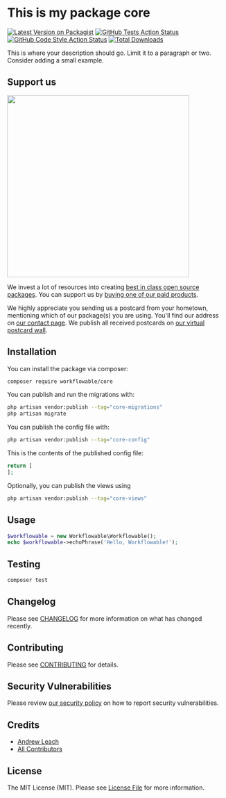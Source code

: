 # This is my package core

[![Latest Version on Packagist](https://img.shields.io/packagist/v/workflowable/core.svg?style=flat-square)](https://packagist.org/packages/workflowable/core)
[![GitHub Tests Action Status](https://img.shields.io/github/actions/workflow/status/workflowable/core/run-tests.yml?branch=main&label=tests&style=flat-square)](https://github.com/workflowable/core/actions?query=workflow%3Arun-tests+branch%3Amain)
[![GitHub Code Style Action Status](https://img.shields.io/github/actions/workflow/status/workflowable/core/fix-php-code-style-issues.yml?branch=main&label=code%20style&style=flat-square)](https://github.com/workflowable/core/actions?query=workflow%3A"Fix+PHP+code+style+issues"+branch%3Amain)
[![Total Downloads](https://img.shields.io/packagist/dt/workflowable/core.svg?style=flat-square)](https://packagist.org/packages/workflowable/core)

This is where your description should go. Limit it to a paragraph or two. Consider adding a small example.

## Support us

[<img src="https://github-ads.s3.eu-central-1.amazonaws.com/Core.jpg?t=1" width="419px" />](https://spatie.be/github-ad-click/Core)

We invest a lot of resources into creating [best in class open source packages](https://spatie.be/open-source). You can support us by [buying one of our paid products](https://spatie.be/open-source/support-us).

We highly appreciate you sending us a postcard from your hometown, mentioning which of our package(s) you are using. You'll find our address on [our contact page](https://spatie.be/about-us). We publish all received postcards on [our virtual postcard wall](https://spatie.be/open-source/postcards).

## Installation

You can install the package via composer:

```bash
composer require workflowable/core
```

You can publish and run the migrations with:

```bash
php artisan vendor:publish --tag="core-migrations"
php artisan migrate
```

You can publish the config file with:

```bash
php artisan vendor:publish --tag="core-config"
```

This is the contents of the published config file:

```php
return [
];
```

Optionally, you can publish the views using

```bash
php artisan vendor:publish --tag="core-views"
```

## Usage

```php
$workflowable = new Workflowable\Workflowable();
echo $workflowable->echoPhrase('Hello, Workflowable!');
```

## Testing

```bash
composer test
```

## Changelog

Please see [CHANGELOG](CHANGELOG.md) for more information on what has changed recently.

## Contributing

Please see [CONTRIBUTING](CONTRIBUTING.md) for details.

## Security Vulnerabilities

Please review [our security policy](../../security/policy) on how to report security vulnerabilities.

## Credits

- [Andrew Leach](https://github.com/AndyLeach)
- [All Contributors](../../contributors)

## License

The MIT License (MIT). Please see [License File](LICENSE.md) for more information.
